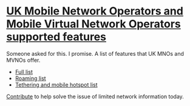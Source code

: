 # [UK Mobile Network Operators and Mobile Virtual Network Operators supported features](https://experiencersinternational.github.io/uk-mno-and-mvno-network-features)

Someone asked for this. I promise. A list of features that UK MNOs and MVNOs offer.

* [Full list](lists/full)
* [Roaming list](lists/roaming)
* [Tethering and mobile hotspot list](lists/tethering)

[Contribute](https://github.com/ExperiencersInternational/uk-mno-and-mvno-network-features) to help solve the issue of limited network information today.
